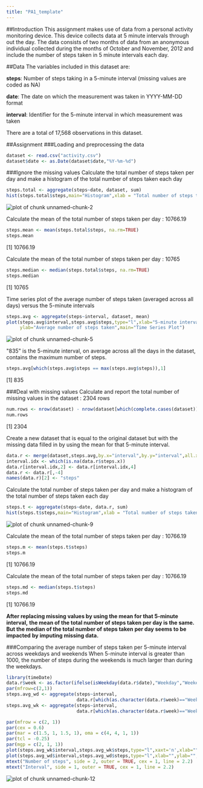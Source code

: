 ```yaml
---
title: "PA1_template"
---
```


##Introduction
This assignment makes use of data from a personal activity monitoring device. This device collects data at 5 minute intervals through out the day. The data consists of two months of data from an anonymous individual collected during the months of October and November, 2012 and include the number of steps taken in 5 minute intervals each day.



##Data
The variables included in this dataset are:

**steps**: Number of steps taking in a 5-minute interval (missing values are coded as NA)

**date**: The date on which the measurement was taken in YYYY-MM-DD format

**interval**: Identifier for the 5-minute interval in which measurement was taken

There are a total of 17,568 observations in this dataset.



##Assignment
###Loading and preprocessing the data

```r
dataset <- read.csv("activity.csv")
dataset$date <- as.Date(dataset$date,"%Y-%m-%d")
```



###Ignore the missing values
Calculate the total number of steps taken per day and make a histogram of the total 
number of steps taken each day

```r
steps.total <- aggregate(steps~date, dataset, sum)
hist(steps.total$steps,main="Histogram",xlab = "Total number of steps taken per day")
```

![plot of chunk unnamed-chunk-2](figure/unnamed-chunk-2-1.png) 


Calculate the mean of the total number of steps taken per day : 10766.19

```r
steps.mean <- mean(steps.total$steps, na.rm=TRUE)
steps.mean
```

[1] 10766.19


Calculate the mean of the total number of steps taken per day : 10765

```r
steps.median <- median(steps.total$steps, na.rm=TRUE)
steps.median
```

[1] 10765


Time series plot of the average number of steps taken (averaged across all days) 
versus the 5-minute intervals

```r
steps.avg <- aggregate(steps~interval, dataset, mean)
plot(steps.avg$interval,steps.avg$steps,type="l",xlab="5-minute interval",
     ylab="Average number of steps taken",main="Time Series Plot")
```

![plot of chunk unnamed-chunk-5](figure/unnamed-chunk-5-1.png) 


"835" is the 5-minute interval, on average across all the days in the dataset, contains 
the maximum number of steps.

```r
steps.avg[which(steps.avg$steps == max(steps.avg$steps)),1]
```

[1] 835



###Deal with missing values
Calculate and report the total number of missing values in the dataset : 2304 rows

```r
num.rows <- nrow(dataset) - nrow(dataset[which(complete.cases(dataset)),])
num.rows
```

[1] 2304


Create a new dataset that is equal to the original dataset but with the missing data 
filled in by using the mean for that 5-minute interval. 

```r
data.r <- merge(dataset,steps.avg,by.x="interval",by.y="interval",all.x=TRUE)
interval.idx <- which(is.na(data.r$steps.x))
data.r[interval.idx,2] <- data.r[interval.idx,4]
data.r <- data.r[,-4]
names(data.r)[2] <- "steps"
```


Calculate the total number of steps taken per day and make a histogram of the total 
number of steps taken each day

```r
steps.t <- aggregate(steps~date, data.r, sum)
hist(steps.t$steps,main="Histogram",xlab = "Total number of steps taken per day")
```

![plot of chunk unnamed-chunk-9](figure/unnamed-chunk-9-1.png) 


Calculate the mean of the total number of steps taken per day : 10766.19

```r
steps.m <- mean(steps.t$steps)
steps.m
```

[1] 10766.19


Calculate the mean of the total number of steps taken per day : 10766.19

```r
steps.md <- median(steps.t$steps)
steps.md
```

[1] 10766.19

**After replacing missing values by using the mean for that 5-minute interval,**
**the mean of the total number of steps taken per day is the same.**
**But the median of the total number of steps taken per day seems to be impacted**
**by imputing missing data.**



###Comparing the average number of steps taken per 5-minute interval across weekdays and weekends
When 5-minute interval is greater than 1000, the number of steps during the weekends 
is much larger than during the weekdays. 

```r
library(timeDate)
data.r$week <- as.factor(ifelse(isWeekday(data.r$date),"Weekday","Weekend"))
par(mfrow=c(2,1))
steps.avg_wd <- aggregate(steps~interval,
                          data.r[which(as.character(data.r$week)=="Weekday"),], mean)
steps.avg_wk <- aggregate(steps~interval,
                          data.r[which(as.character(data.r$week)=="Weekend"),], mean)

par(mfrow = c(2, 1))
par(cex = 0.6)
par(mar = c(1.5, 1, 1.5, 1), oma = c(4, 4, 1, 1))
par(tcl = -0.25)
par(mgp = c(2, 1, 1))
plot(steps.avg_wk$interval,steps.avg_wk$steps,type="l",xaxt='n',xlab="",ylab="",main="weekend")
plot(steps.avg_wd$interval,steps.avg_wd$steps,type="l",xlab="",ylab="",main="weekday")
mtext("Number of steps", side = 2, outer = TRUE, cex = 1, line = 2.2)
mtext("Interval", side = 1, outer = TRUE, cex = 1, line = 2.2)
```

![plot of chunk unnamed-chunk-12](figure/unnamed-chunk-12-1.png) 

